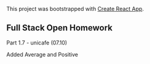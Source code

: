 This project was bootstrapped with [Create React App](https://github.com/facebook/create-react-app).

## Full Stack Open Homework

Part 1.7 - unicafe (07.10)

Added Average and Positive
